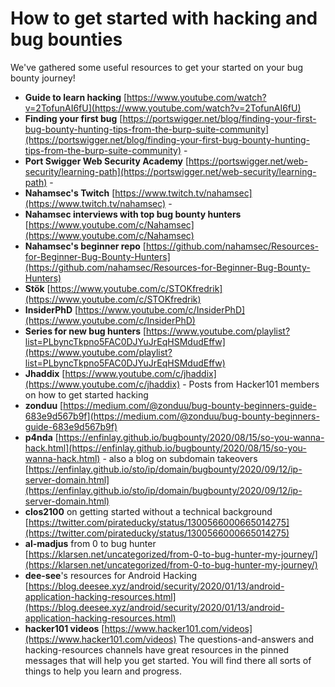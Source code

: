 # How to get started with hacking and bug bounties



We've gathered some useful resources to get your started on your bug bounty journey!

* **Guide to learn hacking** [https://www.youtube.com/watch?v=2TofunAI6fU](https://www.youtube.com/watch?v=2TofunAI6fU)
* **Finding your first bug** [https://portswigger.net/blog/finding-your-first-bug-bounty-hunting-tips-from-the-burp-suite-community](https://portswigger.net/blog/finding-your-first-bug-bounty-hunting-tips-from-the-burp-suite-community) -
* **Port Swigger Web Security Academy** [https://portswigger.net/web-security/learning-path](https://portswigger.net/web-security/learning-path) -
* **Nahamsec's Twitch** [https://www.twitch.tv/nahamsec](https://www.twitch.tv/nahamsec) -
* **Nahamsec interviews with top bug bounty hunters** [https://www.youtube.com/c/Nahamsec](https://www.youtube.com/c/Nahamsec)
* **Nahamsec's beginner repo** [https://github.com/nahamsec/Resources-for-Beginner-Bug-Bounty-Hunters](https://github.com/nahamsec/Resources-for-Beginner-Bug-Bounty-Hunters)
* **Stök** [https://www.youtube.com/c/STOKfredrik](https://www.youtube.com/c/STOKfredrik)
* **InsiderPhD** [https://www.youtube.com/c/InsiderPhD](https://www.youtube.com/c/InsiderPhD)
* **Series for new bug hunters** [https://www.youtube.com/playlist?list=PLbyncTkpno5FAC0DJYuJrEqHSMdudEffw](https://www.youtube.com/playlist?list=PLbyncTkpno5FAC0DJYuJrEqHSMdudEffw)
* **Jhaddix** [https://www.youtube.com/c/jhaddix](https://www.youtube.com/c/jhaddix) - Posts from Hacker101 members on how to get started hacking
* **zonduu** [https://medium.com/@zonduu/bug-bounty-beginners-guide-683e9d567b9f](https://medium.com/@zonduu/bug-bounty-beginners-guide-683e9d567b9f)
* **p4nda** [https://enfinlay.github.io/bugbounty/2020/08/15/so-you-wanna-hack.html](https://enfinlay.github.io/bugbounty/2020/08/15/so-you-wanna-hack.html) - also a blog on subdomain takeovers [https://enfinlay.github.io/sto/ip/domain/bugbounty/2020/09/12/ip-server-domain.html](https://enfinlay.github.io/sto/ip/domain/bugbounty/2020/09/12/ip-server-domain.html)
* **clos2100** on getting started without a technical background [https://twitter.com/pirateducky/status/1300566000665014275](https://twitter.com/pirateducky/status/1300566000665014275)
* **al-madjus** from 0 to bug hunter [https://klarsen.net/uncategorized/from-0-to-bug-hunter-my-journey/](https://klarsen.net/uncategorized/from-0-to-bug-hunter-my-journey/)
* **dee-see**'s resources for Android Hacking [https://blog.deesee.xyz/android/security/2020/01/13/android-application-hacking-resources.html](https://blog.deesee.xyz/android/security/2020/01/13/android-application-hacking-resources.html)
* **hacker101 videos** [https://www.hacker101.com/videos](https://www.hacker101.com/videos) The questions-and-answers and hacking-resources channels have great resources in the pinned messages that will help you get started. You will find there all sorts of things to help you learn and progress.
